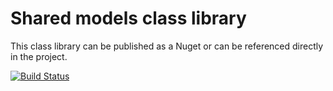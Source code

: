 # Shared models class library
This class library can be published as a Nuget or can be referenced directly in the project.

[![Build Status](https://dev.azure.com/bm1905/SharedLibraries/_apis/build/status/bm1905.Shared.Models?branchName=master)](https://dev.azure.com/bm1905/SharedLibraries/_build/latest?definitionId=1&branchName=master)